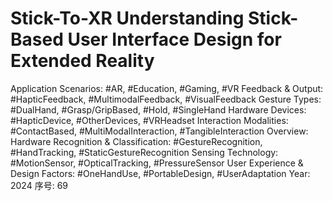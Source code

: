 # Stick-To-XR Understanding Stick-Based User Interface Design for Extended Reality

Application Scenarios: #AR, #Education, #Gaming, #VR
Feedback & Output: #HapticFeedback, #MultimodalFeedback, #VisualFeedback
Gesture Types: #DualHand, #Grasp/GripBased, #Hold, #SingleHand
Hardware Devices: #HapticDevice, #OtherDevices, #VRHeadset
Interaction Modalities: #ContactBased, #MultiModalInteraction, #TangibleInteraction
Overview: Hardware
Recognition & Classification: #GestureRecognition, #HandTracking, #StaticGestureRecognition
Sensing Technology: #MotionSensor, #OpticalTracking, #PressureSensor
User Experience & Design Factors: #OneHandUse, #PortableDesign, #UserAdaptation
Year: 2024
序号: 69